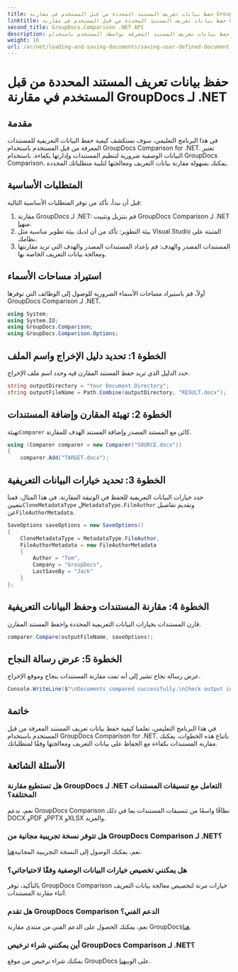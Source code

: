 ```yaml
---
title: حفظ بيانات تعريف المستند المحددة من قبل المستخدم في مقارنة GroupDocs لـ .NET
linktitle: حفظ بيانات تعريف المستند المحددة من قبل المستخدم في مقارنة GroupDocs لـ .NET
second_title: GroupDocs.Comparison .NET API
description: تعرف على كيفية حفظ بيانات تعريف المستند المعرفة بواسطة المستخدم باستخدام GroupDocs Comparison for .NET. يمكنك بسهولة مقارنة البيانات الوصفية ومعالجتها من خلال تعليمات خطوة بخطوة.
weight: 16
url: /ar/net/loading-and-saving-documents/saving-user-defined-document-metadata/
---
```


# حفظ بيانات تعريف المستند المحددة من قبل المستخدم في مقارنة GroupDocs لـ .NET

## مقدمة
في هذا البرنامج التعليمي، سوف نستكشف كيفية حفظ البيانات التعريفية للمستندات المعرفة من قبل المستخدم باستخدام GroupDocs Comparison for .NET. تعتبر البيانات الوصفية ضرورية لتنظيم المستندات وإدارتها بكفاءة. باستخدام GroupDocs Comparison، يمكنك بسهولة مقارنة بيانات التعريف ومعالجتها لتلبية متطلباتك المحددة.
## المتطلبات الأساسية
قبل أن نبدأ، تأكد من توفر المتطلبات الأساسية التالية:
1.  مقارنة GroupDocs لـ .NET: قم بتنزيل وتثبيت GroupDocs Comparison لـ .NET من[هنا](https://releases.groupdocs.com/comparison/net/).
2. بيئة التطوير: تأكد من أن لديك بيئة تطوير مناسبة مثل Visual Studio المثبتة على نظامك.
3. المستندات المصدر والهدف: قم بإعداد المستندات المصدر والهدف التي تريد مقارنتها ومعالجة بيانات التعريف الخاصة بها.

## استيراد مساحات الأسماء
أولاً، قم باستيراد مساحات الأسماء الضرورية للوصول إلى الوظائف التي توفرها GroupDocs Comparison لـ .NET.
```csharp
using System;
using System.IO;
using GroupDocs.Comparison;
using GroupDocs.Comparison.Options;
```
## الخطوة 1: تحديد دليل الإخراج واسم الملف
حدد الدليل الذي تريد حفظ المستند المقارن فيه وحدد اسم ملف الإخراج.
```csharp
string outputDirectory = "Your Document Directory";
string outputFileName = Path.Combine(outputDirectory, "RESULT.docx");
```
## الخطوة 2: تهيئة المقارن وإضافة المستندات
 تهيئة`Comparer` كائن مع المستند المصدر وإضافة المستند الهدف للمقارنة.
```csharp
using (Comparer comparer = new Comparer("SOURCE.docx"))
{
    comparer.Add("TARGET.docx");
```
## الخطوة 3: تحديد خيارات البيانات التعريفية
 حدد خيارات البيانات التعريفية للحفظ في الوثيقة المقارنة. في هذا المثال، قمنا بتعيين`CloneMetadataType` ل`MetadataType.FileAuthor` وتقديم تفاصيل عن`FileAuthorMetadata`.
```csharp
SaveOptions saveOptions = new SaveOptions()
{
    CloneMetadataType = MetadataType.FileAuthor,
    FileAuthorMetadata = new FileAuthorMetadata
    {
        Author = "Tom",
        Company = "GroupDocs",
        LastSaveBy = "Jack"
    }
};
```
## الخطوة 4: مقارنة المستندات وحفظ البيانات التعريفية
قارن المستندات بخيارات البيانات التعريفية المحددة واحفظ المستند المقارن.
```csharp
comparer.Compare(outputFileName, saveOptions);
```
## الخطوة 5: عرض رسالة النجاح
عرض رسالة نجاح تشير إلى أنه تمت مقارنة المستندات بنجاح وموقع الإخراج.
```csharp
Console.WriteLine($"\nDocuments compared successfully.\nCheck output in {outputDirectory}.");
```

## خاتمة
في هذا البرنامج التعليمي، تعلمنا كيفية حفظ بيانات تعريف المستند المعرفة من قبل المستخدم باستخدام GroupDocs Comparison for .NET. باتباع هذه الخطوات، يمكنك مقارنة المستندات بكفاءة مع الحفاظ على بيانات التعريف ومعالجتها وفقًا لمتطلباتك.
## الأسئلة الشائعة
### هل تستطيع مقارنة GroupDocs لـ .NET التعامل مع تنسيقات المستندات المختلفة؟
نعم، تدعم GroupDocs Comparison نطاقًا واسعًا من تنسيقات المستندات بما في ذلك DOCX وPDF وPPTX وXLSX والمزيد.
### هل تتوفر نسخة تجريبية مجانية من GroupDocs Comparison لـ .NET؟
 نعم، يمكنك الوصول إلى النسخة التجريبية المجانية[هنا](https://releases.groupdocs.com/).
### هل يمكنني تخصيص خيارات البيانات الوصفية وفقًا لاحتياجاتي؟
بالتأكيد، توفر GroupDocs Comparison خيارات مرنة لتخصيص معالجة بيانات التعريف أثناء مقارنة المستندات.
### هل تقدم GroupDocs Comparison الدعم الفني؟
نعم، يمكنك الحصول على الدعم الفني من منتدى مقارنة GroupDocs[هنا](https://forum.groupdocs.com/c/comparison/12).
### أين يمكنني شراء ترخيص GroupDocs Comparison لـ .NET؟
 يمكنك شراء ترخيص من موقع GroupDocs على الويب[هنا](https://purchase.groupdocs.com/buy).